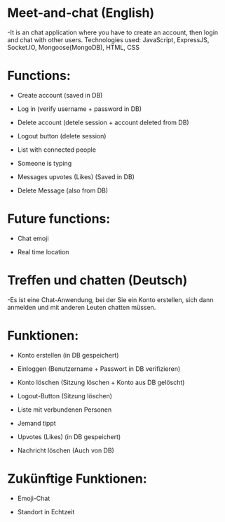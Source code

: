 # Meet-and-chat (English)

-It is an chat application where you have to create an account, then login and chat with other users.
Technologies used: JavaScript, ExpressJS, Socket.IO, Mongoose(MongoDB), HTML, CSS

# Functions:

- Create account (saved in DB)

- Log in (verify username + password in DB)

- Delete account (detele session + account deleted from DB)

- Logout button (delete session)

- List with connected people

- Someone is typing

- Messages upvotes (Likes) (Saved in DB)

- Delete Message (also from DB)

# Future functions:

- Chat emoji

- Real time location

# Treffen und chatten (Deutsch)

-Es ist eine Chat-Anwendung, bei der Sie ein Konto erstellen, sich dann anmelden und mit anderen Leuten chatten müssen.
# Funktionen:

- Konto erstellen (in DB gespeichert)

- Einloggen (Benutzername + Passwort in DB verifizieren)

- Konto löschen (Sitzung löschen + Konto aus DB gelöscht)

- Logout-Button (Sitzung löschen)

- Liste mit verbundenen Personen

- Jemand tippt

- Upvotes (Likes) (in DB gespeichert)

- Nachricht löschen (Auch von DB)

# Zukünftige Funktionen:

- Emoji-Chat

- Standort in Echtzeit
